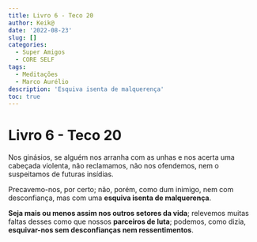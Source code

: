 ```yaml
---
title: Livro 6 - Teco 20
author: Keik@
date: '2022-08-23'
slug: []
categories:
  - Super Amigos
  - CORE SELF
tags:
  - Meditações
  - Marco Aurélio
description: 'Esquiva isenta de malquerença'
toc: true
---
```


# Livro 6 - Teco 20 

Nos ginásios, se alguém nos arranha com as unhas e nos acerta uma cabeçada violenta, não reclamamos, não nos ofendemos, nem o suspeitamos de futuras insídias. 

Precavemo-nos, por certo; não, porém, como dum inimigo, nem com desconfiança, mas com uma **esquiva isenta de malquerença**. 

**Seja mais ou menos assim nos outros setores da vida**; relevemos muitas faltas desses como que nossos **parceiros de luta**; podemos, como dizia, **esquivar-nos sem desconfianças nem ressentimentos**.
